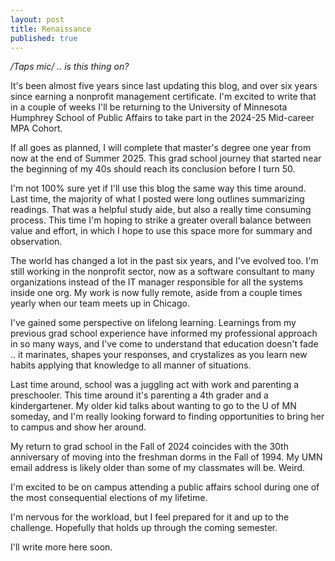 ```yaml
---
layout: post
title: Renaissance
published: true
---
```


_/*Taps mic/* .. is this thing on?_

It's been almost five years since last updating this blog, and over six years since earning a nonprofit management certificate. I'm excited to write that in a couple of weeks I'll be returning to the University of Minnesota Humphrey School of Public Affairs to take part in the 2024-25 Mid-career MPA Cohort.

If all goes as planned, I will complete that master's degree one year from now at the end of Summer 2025. This grad school journey that started near the beginning of my 40s should reach its conclusion before I turn 50.

I'm not 100% sure yet if I'll use this blog the same way this time around. Last time, the majority of what I posted were long outlines summarizing readings. That was a helpful study aide, but also a really time consuming process. This time I'm hoping to strike a greater overall balance between value and effort, in which I hope to use this space more for summary and observation.

The world has changed a lot in the past six years, and I've evolved too. I'm still working in the nonprofit sector, now as a software consultant to many organizations instead of the IT manager responsible for all the systems inside one org. My work is now fully remote, aside from a couple times yearly when our team meets up in Chicago.

I've gained some perspective on lifelong learning. Learnings from my previous grad school experience have informed my professional approach in so many ways, and I've come to understand that education doesn't fade .. it marinates, shapes your responses, and crystalizes as you learn new habits applying that knowledge to all manner of situations.

Last time around, school was a juggling act with work and parenting a preschooler. This time around it's parenting a 4th grader and a kindergartener. My older kid talks about wanting to go to the U of MN someday, and I'm really looking forward to finding opportunities to bring her to campus and show her around.

My return to grad school in the Fall of 2024 coincides with the 30th anniversary of moving into the freshman dorms in the Fall of 1994. My UMN email address is likely older than some of my classmates will be. Weird.

I'm excited to be on campus attending a public affairs school during one of the most consequential elections of my lifetime.

I'm nervous for the workload, but I feel prepared for it and up to the challenge. Hopefully that holds up through the coming semester.

I'll write more here soon.